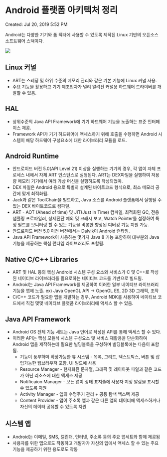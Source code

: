 # Android 플랫폼 아키텍처 정리

Created: Jul 20, 2019 5:52 PM

Android는 다양한 기기와 폼 팩터에 사용할 수 있도록 제작된 Linux 기반의 오픈소스 소프트웨어 스택이다.

![](https://developer.android.com/guide/platform/images/android-stack_2x.png)

## Linux 커널

- ART는 스레딩 및 하위 수준의 메모리 관리와 같은 기본 기능에 Linux 커널 사용.
- 주요 기능을 활용하고 기기 제조업차가 널리 알려진 커널용 하드웨어 드라이버를 개발할 수 있음.

## HAL

- 상위수준의 Java API Framework에 기기 하드웨어 기능을 노출하는 표준 인터페이스 제공.
- Framework API가 기기 하드웨어에 액세스하기 위해 호출을 수행하면 Android 시스템이 해당 하드웨어 구성요소에 대한 라이브러리 모듈을 로드.

## Android Runtime

- 안드로이드 버전 5.0(API Level 21) 이상을 실행하는 기기의 경우, 각 앱이 자체 프로세스 내에서 자체 ART 인스턴스로 실행된다. ART는 DEX파일을 실행하여 저용량 메모리 기기에서 여러 가상 머신을 실행하도록 작성되었따.
- DEX 파일은 Android 용으로 특별히 설계된 바이트코드 형식으로, 최소 메모리 공간에 맞게 최적화됨.
- Jack과 같은 ToolChain을 빌드하고, Java 소스를 Android 플랫폼에서 실행될 수 있는 DEX 바이트코드로 컴파일.
- ART - AOT (Ahead of time) 및 JIT(Just In Time) 컴파일, 최적화된 GC, 전용 샘플링 프로파일러, 상세진단 예외 및 크래시 보고, Watch Pointer를 설정하여 특정 필드를 모니터링 할 수 있는 기능을 비롯한 향상된 디버깅 기능 지원 가능.
- 안드로이드 버전 5.0 이전 버전에서는 Dalvik이 Android 런타임.
- Java API Framework이 사용하는 몇가지 Java 8 기능 포함하여 대부분의 Java 기능을 제공하는 핵심 런타임 라이브러리도 포함됨.

## Native C/C++ Libraries

- ART 및 HAL 등의 핵심 Android 시스템 구성 요소와 서비스가 C 및 C++로 작성된 네이티브 라이브러리를 필요로하는 네이티브 코드를 기반으로 빌드됨.
- Android는 Java API Framework를 제공하여 이러한 일부 네이티브 라이브러리 기능을 앱에 노출. ex) Java OpenGL API → OpenGL ES, 2D 3D 그래픽, 조작
- C/C++ 코드가 필요한 앱을 개발하는 경우, Android NDK를 사용하여 네이티브 코드에서 직접 몇몇 네이티브 플랫폼 라이브러리에 액세스 할 수 있음.

## Java API Framework

- Android OS 전체 기능 세트는 Java 언어로 작성된 API를 통해 액세스 할 수 있다.
- 이러한 API는 핵심 모듈식 시스템 구성요소 및 서비스 재활용을 단순화하여 Android 앱을 제작하는데 필요한 빌딩블록을 구성하며 빌딩블록에는 다음이 포함됨.
    - 기능이 풍부하며 확장가능한 뷰 시스템 - 목록, 그리드, 텍스트박스, 버튼 및 삽입가능한 웹브라우저 포함. UI 빌드에 사용
    - Resource Manager - 현지화된 문자열, 그래픽 및 레이아웃 파일과 같은 코드가 아닌 리소스에 대한 액세스 제공
    - Notificaion Manager - 모든 앱이 상태 표지술에 사용자 지정 알람을 표시할 수 있도록 지원
    - Activity Manager - 앱의 수명주기 관리 + 공통 탐색 백스택 제공
    - Content Provider - 앱이 주소록 앱과 같은 다른 앱의 데이터에 액세스하거나 자신의 데이터 공유할 수 있도록 지원

## 시스템 앱

- Android는 이메일, SMS, 캘린더, 인터넷, 주소록 등의 주요 앱세트와 함께 제공됨
- 사용자를 위한 앱으로도 작동하고 개발자가 자신의 앱에서 액세스 할 수 있는 주요기능을 제공하기 위한 용도로도 작동